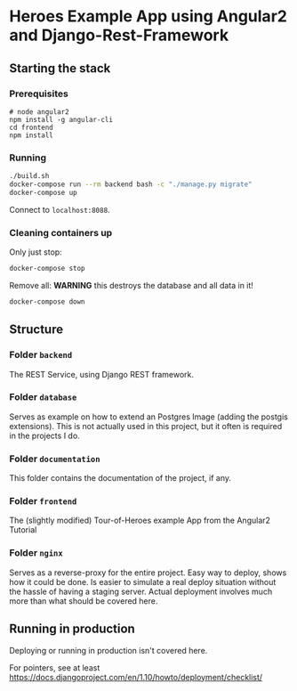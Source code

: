 # Heroes Example App using Angular2 and Django-Rest-Framework 

## Starting the stack

### Prerequisites

```
# node angular2
npm install -g angular-cli
cd frontend
npm install
```

### Running

```sh
./build.sh
docker-compose run --rm backend bash -c "./manage.py migrate"
docker-compose up
```

Connect to `localhost:8088`.

### Cleaning containers up

Only just stop:

```sh
docker-compose stop
```

Remove all: **WARNING** this destroys the database and all data in it!

```sh
docker-compose down
```

## Structure

### Folder `backend`

The REST Service, using Django REST framework.

### Folder `database`

Serves as example on how to extend an Postgres Image (adding the 
postgis extensions).
This is not actually used in this project, but it often is required
in the projects I do.

### Folder `documentation`

This folder contains the documentation of the project, if any.

### Folder `frontend`

The (slightly modified) Tour-of-Heroes example App
from the Angular2 Tutorial

### Folder `nginx`

Serves as a reverse-proxy for the entire project. Easy way to deploy,
shows how it could be done. Is easier to simulate a real deploy
situation without the hassle of having a staging server.
Actual deployment involves much more than what should be
covered here.

## Running in production

Deploying or running in production isn't covered here.

For pointers, see at least
https://docs.djangoproject.com/en/1.10/howto/deployment/checklist/
